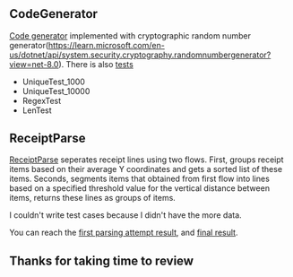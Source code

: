 #

## CodeGenerator

[Code generator](/CodeGenerator/Helpers.cs) implemented with cryptographic random number generator(<https://learn.microsoft.com/en-us/dotnet/api/system.security.cryptography.randomnumbergenerator?view=net-8.0>). There is also [tests](/CodeGenerator/Helpers.Test.cs)

- UniqueTest_1000
- UniqueTest_10000
- RegexTest
- LenTest

## ReceiptParse

[ReceiptParse](/ReceiptParse/ReceiptParser.cs) seperates receipt lines using two flows. First, groups receipt items based on their average Y coordinates and gets a sorted list of these items. Seconds, segments items that obtained from first flow into lines based on a specified threshold value for the vertical distance between items, returns these lines as groups of items.

I couldn't write test cases because I didn't have the more data.

You can reach the [first parsing attempt result](/ReceiptParse/first-parsing-attempt.txt), and [final result](/ReceiptParse/parsed.txt).

## Thanks for taking time to review
